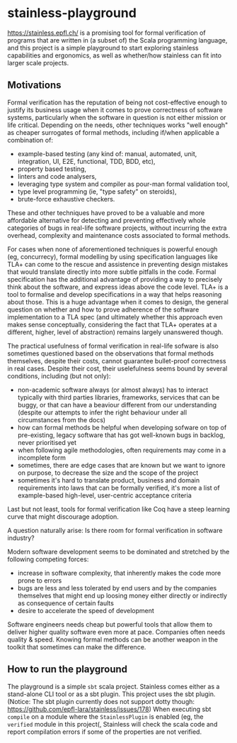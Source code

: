 # stainless-playground

https://stainless.epfl.ch/ is a promising tool for formal verification of programs that are written in (a subset of) the Scala programming language, and this project is a simple playground to start exploring stainless capabilities and ergonomics, as well as whether/how stainless can fit into larger scale projects.

## Motivations

Formal verification has the reputation of being not cost-effective enough to justify its business usage when it comes to prove correctness of software systems, particularly when the software in question is not either mission or life critical.
Depending on the needs, other techniques works "well enough" as cheaper surrogates of formal methods, including if/when applicable a combination of:
* example-based testing (any kind of: manual, automated, unit, integration, UI, E2E, functional, TDD, BDD, etc),
* property based testing,
* linters and code analysers, 
* leveraging type system and compiler as pour-man formal validation tool, 
* type level programming (ie, "type safety" on steroids), 
* brute-force exhaustive checkers. 

These and other techniques have proved to be a valuable and more affordable alternative for detecting and preventing effectively whole categories of bugs in real-life software projects, without incurring the extra overhead, complexity and maintenance costs associated to formal methods. 

For cases when none of aforementioned techniques is powerful enough (eg, concurrecy), formal modelling by using specification languages like TLA+ can come to the rescue and assistence in preventing design mistakes that would translate directly into more subtle pitfalls in the code. Formal specification has the additional advantage of providing a way to precisely think about the software, and express ideas above the code level. TLA+ is a tool to formalise and develop specifications in a way that helps reasoning about those. This is a huge advantage when it comes to design, the general question on whether and how to prove adherence of the software implementation to a TLA spec (and ultimately whether this approach even makes sense conceptually, considering the fact that TLA+ operates at a different, higher, level of abstraction) remains largely unanswered though.

The practical usefulness of formal verification in real-life sofware is also sometimes questioned based on the observations that formal methods themselves, despite their costs, cannot guarantee bullet-proof correctness in real cases.
Despite their cost, their uselefulness seems bound by several conditions, including (but not only): 
* non-academic software always (or almost always) has to interact typically with third parties libraries, frameworks, services that can be buggy, or that can have a beaviour different from our understanding (despite our attempts to infer the right behaviour under all circumstances from the docs)
* how can formal methods be helpful when developing sofware on top of pre-existing, legacy software that has got well-known bugs in backlog, never prioritised yet
* when following agile methodologies, often requirements may come in a incomplete form
* sometimes, there are edge cases that are known but we want to ignore on purpose, to decrease the size and the scope of the project
* sometimes it's hard to translate product, business and domain requirements into laws that can be formally verified, it's more a list of example-based high-level, user-centric acceptance criteria 

Last but not least, tools for formal verification like Coq have a steep learning curve that might discourage adoption. 

A question naturally arise: Is there room for formal verification in software industry? 

Modern software development seems to be dominated and stretched by the following competing forces:
* increase in software complexity, that inherently makes the code more prone to errors
* bugs are less and less tolerated by end users and by the companies themselves that might end up loosing money either directly or indirectly as consequence of certain faults
* desire to accelerate the speed of development 

Software engineers needs cheap but powerful tools that allow them to deliver higher quality software even more at pace. 
Companies often needs quality & speed. 
Knowing formal methods can be another weapon in the toolkit that sometimes can make the difference. 

## How to run the playground

The playground is a simple `sbt` scala project. Stainless comes either as a stand-alone CLI tool or as a sbt plugin. This project uses the sbt plugin.  (Notice: The sbt plugin currently does not support dotty though: https://github.com/epfl-lara/stainless/issues/178) 
When executing sbt `compile` on a module where the `StainlessPlugin` is enabled (eg, the `verified` module in this project(, Stainless will check the scala code and report compilation errors if some of the properties are not verified. 





